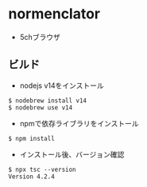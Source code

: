 # normenclator

- 5chブラウザ

## ビルド

- nodejs v14をインストール
```shell
$ nodebrew install v14
$ nodebrew use v14
```

- npmで依存ライブラリをインストール
```shell
$ npm install
```

- インストール後、バージョン確認
```shell
$ npx tsc --version
Version 4.2.4
```